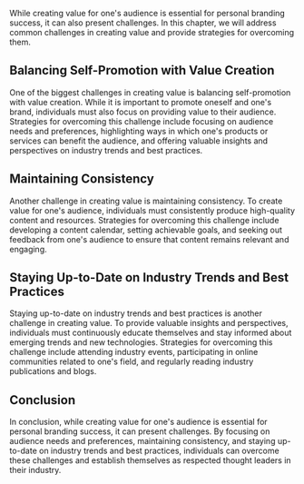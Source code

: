
While creating value for one's audience is essential for personal branding success, it can also present challenges. In this chapter, we will address common challenges in creating value and provide strategies for overcoming them.

Balancing Self-Promotion with Value Creation
--------------------------------------------

One of the biggest challenges in creating value is balancing self-promotion with value creation. While it is important to promote oneself and one's brand, individuals must also focus on providing value to their audience. Strategies for overcoming this challenge include focusing on audience needs and preferences, highlighting ways in which one's products or services can benefit the audience, and offering valuable insights and perspectives on industry trends and best practices.

Maintaining Consistency
-----------------------

Another challenge in creating value is maintaining consistency. To create value for one's audience, individuals must consistently produce high-quality content and resources. Strategies for overcoming this challenge include developing a content calendar, setting achievable goals, and seeking out feedback from one's audience to ensure that content remains relevant and engaging.

Staying Up-to-Date on Industry Trends and Best Practices
--------------------------------------------------------

Staying up-to-date on industry trends and best practices is another challenge in creating value. To provide valuable insights and perspectives, individuals must continuously educate themselves and stay informed about emerging trends and new technologies. Strategies for overcoming this challenge include attending industry events, participating in online communities related to one's field, and regularly reading industry publications and blogs.

Conclusion
----------

In conclusion, while creating value for one's audience is essential for personal branding success, it can present challenges. By focusing on audience needs and preferences, maintaining consistency, and staying up-to-date on industry trends and best practices, individuals can overcome these challenges and establish themselves as respected thought leaders in their industry.
